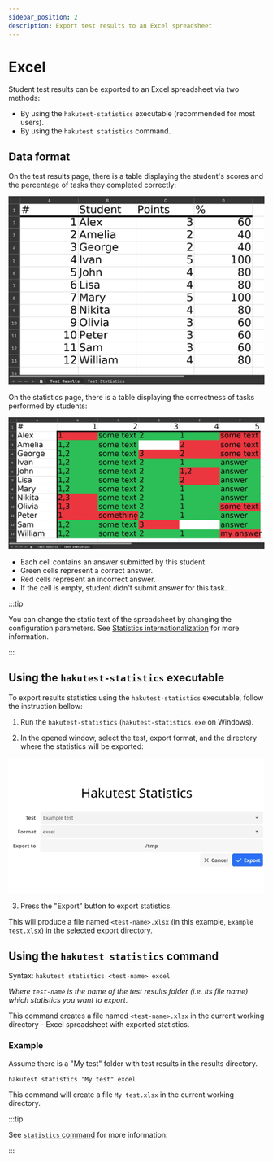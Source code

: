 ```yaml
---
sidebar_position: 2
description: Export test results to an Excel spreadsheet
---
```


# Excel

Student test results can be exported to an Excel spreadsheet via two methods:

-   By using the `hakutest-statistics` executable (recommended for most users).
-   By using the `hakutest statistics` command.

## Data format

On the test results page, there is a table displaying the student's scores and the percentage of tasks they completed correctly:

![Excel test results example](./img/excel-results.webp)

On the statistics page, there is a table displaying the correctness of tasks performed by students:

![Excel test statistics example](./img/excel-stats.webp)

-   Each cell contains an answer submitted by this student.
-   Green cells represent a correct answer.
-   Red cells represent an incorrect answer.
-   If the cell is empty, student didn't submit answer for this task.

:::tip

You can change the static text of the spreadsheet by changing the configuration parameters. See [Statistics internationalization](/docs/i18n/stats#excel) for more information.

:::

## Using the `hakutest-statistics` executable

To export results statistics using the `hakutest-statistics` executable, follow the instruction bellow:

1. Run the `hakutest-statistics` (`hakutest-statistics.exe` on Windows).

2. In the opened window, select the test, export format, and the directory where the statistics will be exported:

![Hakutest statistics Excel](./img/example-excel.webp)

3. Press the "Export" button to export statistics.

This will produce a file named `<test-name>.xlsx` (in this example, `Example test.xlsx`) in the selected export directory.

## Using the `hakutest statistics` command

Syntax: `hakutest statistics <test-name> excel`

_Where `test-name` is the name of the test results folder (i.e. its file name) which statistics you want to export_.

This command creates a file named `<test-name>.xlsx` in the current working directory - Excel spreadsheet with exported statistics.

### Example

Assume there is a "My test" folder with test results in the results directory.

```shell title='Command'
hakutest statistics "My test" excel
```

This command will create a file `My test.xlsx` in the current working directory.

:::tip

See [`statistics` command](/docs/cli/statistics) for more information.

:::
